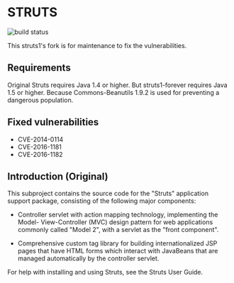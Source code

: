 # STRUTS

![build status](https://circleci.com/gh/kawasima/struts1-forever.png?style=shield&circle-token=8f99c0e6c923ca570acda8c3640446fdacad2a47)

This struts1's fork is for maintenance to fix the vulnerabilities.

## Requirements

Original Struts requires Java 1.4 or higher. But struts1-forever requires Java 1.5 or higher.
Because Commons-Beanutils 1.9.2 is used for preventing a dangerous population.

## Fixed vulnerabilities

- CVE-2014-0114
- CVE-2016-1181
- CVE-2016-1182

## Introduction (Original)

This subproject contains the source code for the "Struts" application support
package, consisting of the following major components:

- Controller servlet with action mapping technology, implementing the Model-
  View-Controller (MVC) design pattern for web applications commonly called
  "Model 2", with a servlet as the "front component".

- Comprehensive custom tag library for building internationalized JSP pages
  that have HTML forms which interact with JavaBeans that are managed
  automatically by the controller servlet.

For help with installing and using Struts, see the Struts User Guide.

